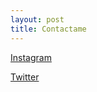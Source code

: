 ```yaml
---
layout: post
title: Contactame
---
```

 [logo]: https://upload.wikimedia.org/wikipedia/commons/thumb/0/05/Facebook_Logo_%282019%29.png/1024px-Facebook_Logo_%282019%29.png "[Facebbok](https://www.facebook.com/profile.php?id=100014633238448)"

[Instagram](https://www.instagram.com/steven_valero_franco/?fbclid=IwAR3KVSAzEvC5qsBgsLGgxuytewP1RWdWCYRBHNOlHcZQPEm4wr-hpm9Ycxo)

[Twitter](https://twitter.com/anime_sempai1?fbclid=IwAR0Z30zBp3t9bM1AJBJ1u6GiZ8YPJEAqtI4fSojfGn6QXbfyreLPCuuyvtU)
